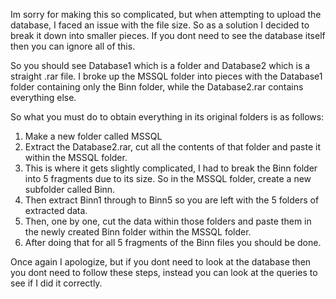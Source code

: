 Im sorry for making this so complicated, but when attempting to upload the database, I faced an issue with the file size. So as a solution I decided to break it down into smaller pieces.
If you dont need to see the database itself then you can ignore all of this.

So you should see Database1 which is a folder and Database2 which is a straight .rar file.
I broke up the MSSQL folder into pieces with the Database1 folder containing only the Binn folder, while the Database2.rar contains everything else.

So what you must do to obtain everything in its original folders is as follows:
1. Make a new folder called MSSQL
2. Extract the Database2.rar, cut all the contents of that folder and paste it within the MSSQL folder.
3. This is where it gets slightly complicated, I had to break the Binn folder into 5 fragments due to its size. So in the MSSQL folder, create a new subfolder called Binn.
4. Then extract Binn1 through to Binn5 so you are left with the 5 folders of extracted data.
5. Then, one by one, cut the data within those folders and paste them in the newly created Binn folder within the MSSQL folder.
6. After doing that for all 5 fragments of the Binn files you should be done.

Once again I apologize, but if you dont need to look at the database then you dont need to follow these steps, instead you can look at the queries to see if I did it correctly.
